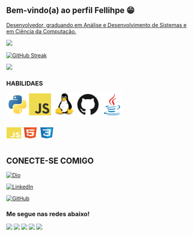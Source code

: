 ## Bem-vindo(a) ao perfil Fellihpe 😁

 <div>
   <a href="https://github.com/Fellihpe">

  Desenvolvedor, graduando em Análise e Desenvolvimento de Sistemas e em Ciência da Computação.


   <img height="180em" src="https://github-readme-stats.vercel.app/api?username=Fellihpe&show_icons=true&theme=tokyonight&include_all_commits=true&count_private=true"/>

   [![GitHub Streak](https://streak-stats.demolab.com/?user=SEUUSERNAME&theme=bear&background=000&border=30A3DC&dates=FFF)](https://git.io/streak-stats)

   <img height="180em" src="https://github-readme-stats.vercel.app/api/top-langs/?username=Fellihpe&layout=compact&langs_count=6&theme=tokyonight"/>

</div>

### HABILIDAES
<img align="center" alt="helthon-Python" height="60" width="60" src="https://raw.githubusercontent.com/devicons/devicon/master/icons/python/python-original.svg"><img align="center" alt="helthon-Python" height="60" width="60" src="https://raw.githubusercontent.com/devicons/devicon/master/icons/javascript/javascript-original.svg">
<img align="center" alt="helthon-Python" height="60" width="60" src="https://raw.githubusercontent.com/devicons/devicon/master/icons/linux/linux-original.svg">
<img align="center" alt="helthon-Python" height="60" width="60" src="https://raw.githubusercontent.com/devicons/devicon/master/icons/github/github-original.svg">
<img align="center" alt="helthon-Python" height="60" width="60" src="https://raw.githubusercontent.com/devicons/devicon/master/icons/java/java-original.svg">

<div style="display: inline_block"><br>
  <img align="center" alt="Js" height="30" width="40" src="https://raw.githubusercontent.com/devicons/devicon/master/icons/javascript/javascript-plain.svg">
  <img align="center" alt="HTML" height="30" width="40" src="https://raw.githubusercontent.com/devicons/devicon/master/icons/html5/html5-original.svg">
  <img align="center" alt="CSS" height="30" width="40" src="https://raw.githubusercontent.com/devicons/devicon/master/icons/css3/css3-original.svg">
</div>
 
<br>
 
## CONECTE-SE COMIGO
[![Dio](https://hermes.digitalinnovation.one/assets/diome/logo-full.svg)](https://www.dio.me/users/hugofelipesr)

[![LinkedIn](https://img.shields.io/badge/LinkedIn-000?style=for-the-badge&logo=linkedin&logoColor=0E76A8)](https://www.linkedin.com/in/hugo-felipe-727659236/)


[![GitHub](https://img.shields.io/badge/github-%23121011.svg?style=for-the-badge&logo=github&logoColor=white)](https://github.com/Fellihpe)

### Me segue nas redes abaixo!
 
<div> 
  <a href="" target="_blank"><img src="https://img.shields.io/badge/YouTube-FF0000?style=for-the-badge&logo=youtube&logoColor=white" target="_blank"></a>
  <a href="" target="_blank"><img src="https://img.shields.io/badge/-Instagram-%23E4405F?style=for-the-badge&logo=instagram&logoColor=white" target="_blank"></a>
 <a href="" target="_blank"><img src="https://img.shields.io/badge/Discord-7289DA?style=for-the-badge&logo=discord&logoColor=white" target="_blank"></a> 
  <a href = ""><img src="https://img.shields.io/badge/-Gmail-%23333?style=for-the-badge&logo=gmail&logoColor=white" target="_blank"></a>
  <a href="https://www.linkedin.com/in/hugo-felipe-727659236" target="_blank"><img src="https://img.shields.io/badge/-LinkedIn-%230077B5?style=for-the-badge&logo=linkedin&logoColor=white" target="_blank"></a>
</div>
